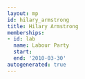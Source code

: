 ```yaml
---
layout: mp
id: hilary_armstrong
title: Hilary Armstrong
memberships:
- id: lab
  name: Labour Party
  start: 
  end: '2010-03-30'
autogenerated: true
---
```

